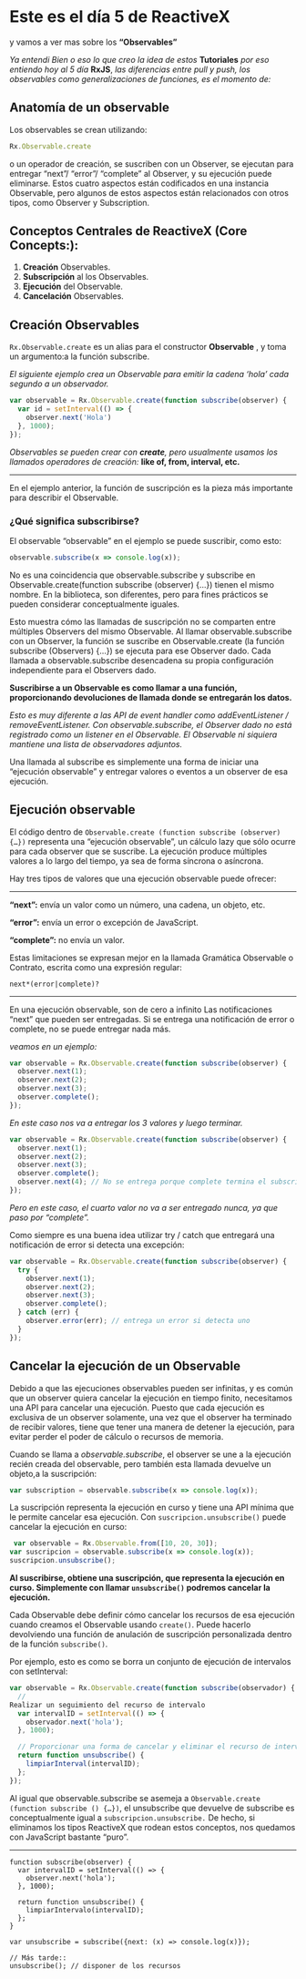 # Este es el día 5 de ReactiveX

 y vamos a ver mas sobre los **“Observables”**
 
 *Ya entendi Bien o eso lo que creo la idea de estos* **Tutoriales** *por eso entiendo hoy al 5 día* **RxJS**, *las diferencias entre pull y push, los observables como generalizaciones de funciones, es el momento de:*

## Anatomía de un observable

Los observables se crean utilizando: 
```javascript
Rx.Observable.create
```
 o un operador de creación, se suscriben con un Observer, se ejecutan para entregar “next”/ “error”/ “complete” al Observer, y su ejecución puede eliminarse. Estos cuatro aspectos están codificados en una instancia Observable, pero algunos de estos aspectos están relacionados con otros tipos, como Observer y Subscription.
 ## Conceptos Centrales de ReactiveX (Core Concepts:):
 
 1. **Creación** Observables.
 2. **Subscripción** al los Observables.
 3. **Ejecución** del Observable.
 4. **Cancelación** Observables.
 
 ## Creación Observables
```Rx.Observable.create``` es un alias para el constructor **Observable** , y toma un argumento:a la función subscribe.

*El siguiente ejemplo crea un Observable para emitir la cadena ‘hola’ cada segundo a un observador.*
```javascript
var observable = Rx.Observable.create(function subscribe(observer) {
  var id = setInterval(() => {
    observer.next('Hola')
  }, 1000);
});
```


*Observables se pueden crear con **create**, pero usualmente usamos los llamados operadores de creación:* **like of, from, interval, etc.**

****
En el ejemplo anterior, la función de suscripción es la pieza más importante para describir el Observable.

### ¿Qué significa subscribirse?

El observable “observable” en el ejemplo se puede suscribir, como esto:

```js
observable.subscribe(x => console.log(x));
```
No es una coincidencia que observable.subscribe y subscribe en Observable.create(function subscribe (observer) {…}) tienen el mismo nombre.
 En la biblioteca, son diferentes, pero para fines prácticos se pueden considerar conceptualmente iguales.

 Esto muestra cómo las llamadas de suscripción no se comparten entre múltiples Observers del mismo Observable. Al llamar observable.subscribe con un Observer, la función se suscribe en Observable.create (la función subscribe (Observers) {…}) se ejecuta para ese Observer dado. Cada llamada a observable.subscribe desencadena su propia configuración independiente para el Observers dado.

 **Suscribirse a un Observable es como llamar a una función, proporcionando devoluciones de llamada donde se entregarán los datos.**

 *Esto es muy diferente a las API de event handler como addEventListener / removeEventListener. Con observable.subscribe, el Observer dado no está registrado como un listener en el Observable. El Observable ni siquiera mantiene una lista de observadores adjuntos.*
 
 Una llamada al subscribe es simplemente una forma de iniciar una “ejecución observable” y entregar valores o eventos a un observer de esa ejecución.

 ## Ejecución observable

 El código dentro de ```
 Observable.create (function subscribe (observer) {…}) ```  representa una “ejecución observable”, un cálculo lazy que sólo ocurre para cada observer que se suscribe. La ejecución produce múltiples valores a lo largo del tiempo, ya sea de forma síncrona o asíncrona.
 
 Hay tres tipos de valores que una ejecución observable puede ofrecer:
 ***

 **“next”:** envía un valor como un número, una cadena, un objeto, etc.

**“error”:** envía un error o excepción de JavaScript.

**“complete”:** no envía un valor.

Estas limitaciones se expresan mejor en la llamada Gramática Observable o Contrato, escrita como una expresión regular:
```regx
next*(error|complete)?
```
****
En una ejecución observable, son de cero a infinito Las notificaciones “next” que pueden ser entregadas. Si se entrega una notificación de error o complete, no se puede entregar nada más.

*veamos en un ejemplo:*

```js
var observable = Rx.Observable.create(function subscribe(observer) {
  observer.next(1);
  observer.next(2);
  observer.next(3);
  observer.complete();
});
```
*En este caso nos va a entregar los 3 valores y luego terminar.*

```js
var observable = Rx.Observable.create(function subscribe(observer) {
  observer.next(1);
  observer.next(2);
  observer.next(3);
  observer.complete();
  observer.next(4); // No se entrega porque complete termina el subscribe
});
```
*Pero en este caso, el cuarto valor no va a ser entregado nunca, ya que paso por “complete”.*

Como siempre es una buena idea utilizar try / catch que entregará una notificación de error si detecta una excepción:

```js
var observable = Rx.Observable.create(function subscribe(observer) {
  try {
    observer.next(1);
    observer.next(2);
    observer.next(3);
    observer.complete();
  } catch (err) {
    observer.error(err); // entrega un error si detecta uno
  }
});
```
## Cancelar la ejecución de un Observable

Debido a que las ejecuciones observables pueden ser infinitas, y es común que un observer quiera cancelar la ejecución en tiempo finito, necesitamos una API para cancelar una ejecución. Puesto que cada ejecución es exclusiva de un observer solamente, una vez que el observer ha terminado de recibir valores, tiene que tener una manera de detener la ejecución, para evitar perder el poder de cálculo o recursos de memoria.

Cuando se llama a *observable.subscribe*, el observer se une a la ejecución recién creada del observable, pero también esta llamada devuelve un objeto,a la suscripción:

```js
var subscription = observable.subscribe(x => console.log(x));
```
La suscripción representa la ejecución en curso y tiene una API mínima que le permite cancelar esa ejecución. Con ```suscripcion.unsubscribe()```
 puede cancelar la ejecución en curso:

```js
 var observable = Rx.Observable.from([10, 20, 30]);
var suscripcion = observable.subscribe(x => console.log(x));
suscripcion.unsubscribe();
```
**Al suscribirse, obtiene una suscripción, que representa la ejecución en curso. Simplemente con llamar ```unsubscribe()``` podremos cancelar la ejecución.**

Cada Observable debe definir cómo cancelar los recursos de esa ejecución cuando creamos el Observable usando ```create()```. Puede hacerlo devolviendo una función de anulación de suscripción personalizada dentro de la función ```subscribe()```.

Por ejemplo, esto es como se borra un conjunto de ejecución de intervalos con setInterval:

```js
var observable = Rx.Observable.create(function subscribe(observador) {
  // 
Realizar un seguimiento del recurso de intervalo
  var intervalID = setInterval(() => {
    observador.next('hola');
  }, 1000);

  // Proporcionar una forma de cancelar y eliminar el recurso de intervalo.
  return function unsubscribe() {
    limpiarInterval(intervalID);
  };
});

```

Al igual que observable.subscribe se asemeja a ```Observable.create (function subscribe () {…})```, el unsubscribe que devuelve de subscribe es conceptualmente igual a ```subscripcion.unsubscribe.``` De hecho, si eliminamos los tipos ReactiveX que rodean estos conceptos, nos quedamos con JavaScript bastante “puro”.
***

```
function subscribe(observer) {
  var intervalID = setInterval(() => {
    observer.next('hola');
  }, 1000);

  return function unsubscribe() {
    limpiarIntervalo(intervalID);
  };
}

var unsubscribe = subscribe({next: (x) => console.log(x)});

// Más tarde::
unsubscribe(); // disponer de los recursos

```


